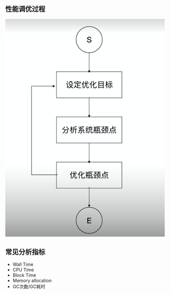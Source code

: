 ## 性能调优过程
![avatar](性能调优过程.png)


## 常见分析指标
+ Wall Time
+ CPU Time
+ Block Time
+ Memory allocation
+ GC次数/GC耗时